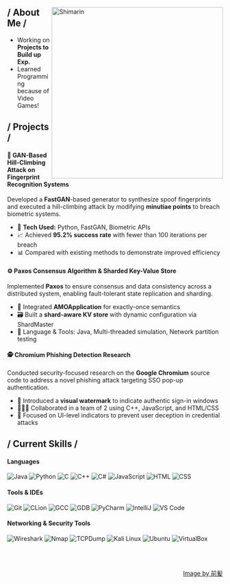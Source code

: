 <div>

<img align="right" width="400" alt="Shimarin" src="https://i.imgur.com/aNBi8Jf.png"/>

<h2> / About Me /</h2>
  
- Working on **Projects to Build up Exp.**
- Learned Programming because of Video Games!

<h2> / Projects / </h2>

<!-- GAN-Based Hill-Climbing Attack -->
<h4>🔐 GAN-Based Hill-Climbing Attack on Fingerprint Recognition Systems</h4>
<p>
  Developed a <strong>FastGAN</strong>-based generator to synthesize spoof fingerprints and executed a hill-climbing attack
  by modifying <strong>minutiae points</strong> to breach biometric systems.
</p>
<ul>
  <li>🧠 <strong>Tech Used:</strong> Python, FastGAN, Biometric APIs</li>
  <li>📈 Achieved <strong>95.2% success rate</strong> with fewer than 100 iterations per breach</li>
  <li>📊 Compared with existing methods to demonstrate improved efficiency</li>
</ul>

<!-- Paxos Distributed Key-Value Store -->
<h4>⚙️ Paxos Consensus Algorithm & Sharded Key-Value Store</h4>
<p>
  Implemented <strong>Paxos</strong> to ensure consensus and data consistency across a distributed system, enabling
  fault-tolerant state replication and sharding.
</p>
<ul>
  <li>🔁 Integrated <strong>AMOApplication</strong> for exactly-once semantics</li>
  <li>🗃️ Built a <strong>shard-aware KV store</strong> with dynamic configuration via ShardMaster</li>
  <li>🧪 Language & Tools: Java, Multi-threaded simulation, Network partition testing</li>
</ul>

<!-- Chromium Phishing Research -->
<h4>🕵️ Chromium Phishing Detection Research</h4>
<p>
  Conducted security-focused research on the <strong>Google Chromium</strong> source code to address a novel phishing
  attack targeting SSO pop-up authentication.
</p>
<ul>
  <li>🔐 Introduced a <strong>visual watermark</strong> to indicate authentic sign-in windows</li>
  <li>🧑‍🤝‍🧑 Collaborated in a team of 2 using C++, JavaScript, and HTML/CSS</li>
  <li>🔬 Focused on UI-level indicators to prevent user deception in credential attacks</li>
</ul>

  
<h2> / Current Skills / </h2>

<!-- Languages -->
<h4>Languages</h4>
<img src="https://img.shields.io/badge/Java-ED8B00?style=for-the-badge&logo=openjdk&logoColor=white" alt="Java" />
<img src="https://img.shields.io/badge/Python-3776AB?style=for-the-badge&logo=python&logoColor=white" alt="Python" />
<img src="https://img.shields.io/badge/C-blue?style=for-the-badge&logo=c&logoColor=white" alt="C" />
<img src="https://img.shields.io/badge/C%2B%2B-00599C?style=for-the-badge&logo=c%2B%2B&logoColor=white" alt="C++" />
<img src="https://img.shields.io/badge/C%23-239120?style=for-the-badge&logo=c-sharp&logoColor=white" alt="C#" />
<img src="https://img.shields.io/badge/JavaScript-F7DF1E?style=for-the-badge&logo=javascript&logoColor=black" alt="JavaScript" />
<img src="https://img.shields.io/badge/HTML5-E34F26?style=for-the-badge&logo=html5&logoColor=white" alt="HTML" />
<img src="https://img.shields.io/badge/CSS3-1572B6?style=for-the-badge&logo=css3&logoColor=white" alt="CSS" />

<!-- Tools & IDEs -->
<h4>Tools & IDEs</h4>
<img src="https://img.shields.io/badge/Git-F05032?style=for-the-badge&logo=git&logoColor=white" alt="Git" />
<img src="https://img.shields.io/badge/CLion-000000?style=for-the-badge&logo=jetbrains&logoColor=white" alt="CLion" />
<img src="https://img.shields.io/badge/GCC-00599C?style=for-the-badge&logo=c&logoColor=white" alt="GCC" />
<img src="https://img.shields.io/badge/GDB-000000?style=for-the-badge&logo=c&logoColor=white" alt="GDB" />
<img src="https://img.shields.io/badge/PyCharm-000000?style=for-the-badge&logo=pycharm&logoColor=white" alt="PyCharm" />
<img src="https://img.shields.io/badge/IntelliJ%20IDEA-000000?style=for-the-badge&logo=intellij-idea&logoColor=white" alt="IntelliJ" />
<img src="https://img.shields.io/badge/VS%20Code-007ACC?style=for-the-badge&logo=visual-studio-code&logoColor=white" alt="VS Code" />

<!-- Networking & Security Tools -->
<h4>Networking & Security Tools</h4>
<img src="https://img.shields.io/badge/Wireshark-1679A7?style=for-the-badge&logo=wireshark&logoColor=white" alt="Wireshark" />
<img src="https://img.shields.io/badge/Nmap-0078D7?style=for-the-badge&logo=windows-terminal&logoColor=white" alt="Nmap" />
<img src="https://img.shields.io/badge/TCPDump-004D40?style=for-the-badge&logo=linux&logoColor=white" alt="TCPDump" />
<img src="https://img.shields.io/badge/Kali%20Linux-557C94?style=for-the-badge&logo=kalilinux&logoColor=white" alt="Kali Linux" />
<img src="https://img.shields.io/badge/Ubuntu-E95420?style=for-the-badge&logo=ubuntu&logoColor=white" alt="Ubuntu" />
<img src="https://img.shields.io/badge/VirtualBox-183A61?style=for-the-badge&logo=virtualbox&logoColor=white" alt="VirtualBox" />

  </br></br>
  
<div align="right">
<a href="https://www.pixiv.net/en/users/35069640">Image by 前髪</a>
  </div>
  </div>
